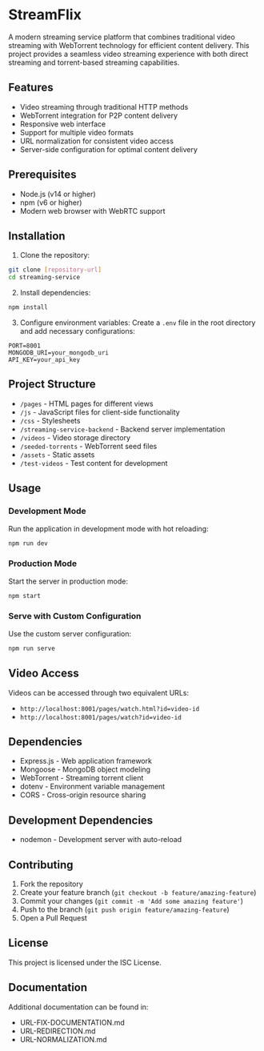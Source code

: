 # StreamFlix

A modern streaming service platform that combines traditional video streaming with WebTorrent technology for efficient content delivery. This project provides a seamless video streaming experience with both direct streaming and torrent-based streaming capabilities.

## Features

- Video streaming through traditional HTTP methods
- WebTorrent integration for P2P content delivery
- Responsive web interface
- Support for multiple video formats
- URL normalization for consistent video access
- Server-side configuration for optimal content delivery

## Prerequisites

- Node.js (v14 or higher)
- npm (v6 or higher)
- Modern web browser with WebRTC support

## Installation

1. Clone the repository:
```bash
git clone [repository-url]
cd streaming-service
```

2. Install dependencies:
```bash
npm install
```

3. Configure environment variables:
Create a `.env` file in the root directory and add necessary configurations:
```
PORT=8001
MONGODB_URI=your_mongodb_uri
API_KEY=your_api_key
```

## Project Structure

- `/pages` - HTML pages for different views
- `/js` - JavaScript files for client-side functionality
- `/css` - Stylesheets
- `/streaming-service-backend` - Backend server implementation
- `/videos` - Video storage directory
- `/seeded-torrents` - WebTorrent seed files
- `/assets` - Static assets
- `/test-videos` - Test content for development

## Usage

### Development Mode

Run the application in development mode with hot reloading:
```bash
npm run dev
```

### Production Mode

Start the server in production mode:
```bash
npm start
```

### Serve with Custom Configuration

Use the custom server configuration:
```bash
npm run serve
```

## Video Access

Videos can be accessed through two equivalent URLs:
- `http://localhost:8001/pages/watch.html?id=video-id`
- `http://localhost:8001/pages/watch?id=video-id`

## Dependencies

- Express.js - Web application framework
- Mongoose - MongoDB object modeling
- WebTorrent - Streaming torrent client
- dotenv - Environment variable management
- CORS - Cross-origin resource sharing

## Development Dependencies

- nodemon - Development server with auto-reload

## Contributing

1. Fork the repository
2. Create your feature branch (`git checkout -b feature/amazing-feature`)
3. Commit your changes (`git commit -m 'Add some amazing feature'`)
4. Push to the branch (`git push origin feature/amazing-feature`)
5. Open a Pull Request

## License

This project is licensed under the ISC License.

## Documentation

Additional documentation can be found in:
- URL-FIX-DOCUMENTATION.md
- URL-REDIRECTION.md
- URL-NORMALIZATION.md 
